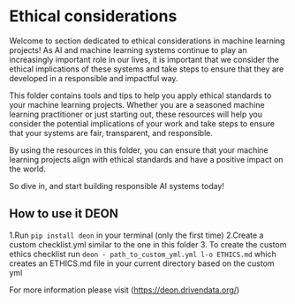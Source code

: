 # Ethical considerations

Welcome to section dedicated to ethical considerations in machine learning projects! 
As AI and machine learning systems continue to play an increasingly important role in our lives, it is important that we consider the 
ethical implications of these systems and take steps to ensure that they are developed in a responsible and impactful way.

This folder contains tools and tips to help you apply ethical standards to your machine learning projects. Whether you are a seasoned machine learning practitioner or just starting out, these resources will help you consider the potential implications of your work and take steps to ensure that your systems are fair, transparent, and responsible.

By using the resources in this folder, you can ensure that your machine learning projects align with ethical standards and have a positive impact on the world. 

So dive in, and start building responsible AI systems today!

## How to use it DEON

1.Run ```pip install deon``` in your terminal (only the first time)
2.Create a custom checklist.yml similar to the one in this folder
3. To create the custom ethics checklist run ```deon - path_to_custom_yml.yml l-o ETHICS.md``` which creates an ETHICS.md file in your current directory based on the custom yml

For more information please visit (https://deon.drivendata.org/)
